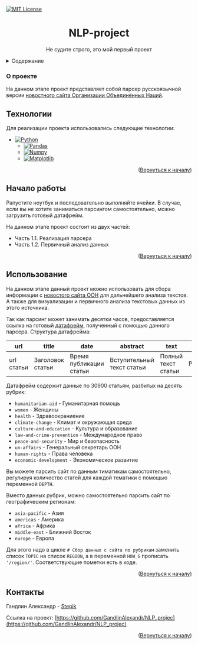 <a name="readme-top"></a>

[![MIT License][license-shield]][license-url]

  <h1 align="center">NLP-project</h1>

  <p align="center">
    Не судите строго, это мой первый проект
  </p>


<details>
  <summary>Содержание</summary>
  <ol>
    <li>
      <a href="#о-проекте">О проекте</a>
      <ul>
        <li><a href="#технологии">Технологии</a></li>
      </ul>
    </li>
    <li>
      <a href="#начало-работы">Начало работы</a>
    </li>
    <li><a href="#использование">Использование</a></li>
    <li><a href="#контакты">Контакты</a></li>
  </ol>
</details>



### О проекте

На данном этапе проект представляет собой парсер русскоязычной версии [новостного сайта Организации Объединённых Наций](https://news.un.org/ru).

## Технологии

Для реализации проекта использовались следующие технологии:

* [![Python][Python.org]][Python-url]
  * [![Pandas][Рandas.pydata.org]][Pandas-url]
  * [![Numpy][Numpy.org]][Numpy-url]
  * [![Matplotlib][Matplotlib.org]][Matplotlib-url]

<p align="right">(<a href="#readme-top">Вернуться к началу</a>)</p>


## Начало работы

Pапустите ноутбук и последовательно выполняйте ячейки. В случае, если вы не хотите заниматься парсингом самостоятельно, можно загрузить готовый датафрейм.

На данном этапе проект состоит из двух частей:
* Часть 1.1. Реализация парсера
* Часть 1.2. Первичный анализ данных

<p align="right">(<a href="#readme-top">Вернуться к началу</a>)</p>

## Использование

На данном этапе данный проект можно использовать для сбора информации с [новостого сайта ООН](https://news.un.org/ru) для дальнейшего анализа текстов. А также для визуализации и первичного анализа текстовых данных из этого источника.

Так как парсинг может занимать десятки часов, предоставляется ссылка на готовый [датафрейм](https://drive.google.com/file/d/13KoLBhEIwzeubdTehwK9ct25vvithZQf/view?usp=share_link), полученный с помощью данного парсера. Структура датафрейма:

| url | title | date | abstract | text | tag |
|----------|----------|----------|-|-|-|
| url статьи   | Заголовок статьи   | Время публикации статьи   | Вступительный текст статьи | Полный текст статьи | Рубрика| 

Датафрейм содержит данные по 30900 статьям, разбитых на десять рубрик:
* `humanitarian-aid` - Гуманитарная помощь
* `women` - Женщины
* `health` - Здравоохраниение
* `climate-change` - Климат и окружающая среда
* `culture-and-education` - Культура и образование
* `law-and-crime-prevention` - Международное право
* `peace-and-security` - Мир и безопасность
* `un-affairs` - Генеральный секретарь ООН
* `human-rights` - Права человека
* `economic-development` - Экономическое развитие

Вы можете парсить сайт по данным тиматикам самостоятельно, регулируя количество статей для каждой тематики с помощью переменной `DEPTH`.

Вместо данных рубрик, можно самостоятельно парсить сайт по географическим регионам:
* `asia-pacific` - Азия
* `americas` - Америка
* `africa` - Африка
* `middle-east` - Ближний Восток
* `europe` - Европа


Для этого надо в цикле `# Сбор данных с сайта по рубрикам` заменить список `TOPIC` на список `REGION`, а в переменной `HOW_G` прописать `'/region/'`. Соответствующие пометки есть в коде.

<p align="right">(<a href="#readme-top">Вернуться к началу</a>)</p>

## Контакты

Гандлин Александр - [Stepik](https://stepik.org/users/79694206/profile)

Ссылка на проект: [https://github.com/GandlinAlexandr/NLP_projec](https://github.com/GandlinAlexandr/NLP_projec)

<p align="right">(<a href="#readme-top">Вернуться к началу</a>)</p>


[license-shield]: https://img.shields.io/github/license/othneildrew/Best-README-Template.svg?style=for-the-badge
[license-url]: https://github.com/othneildrew/Best-README-Template/blob/master/LICENSE.txt

[Python-url]: https://python.org/
[Python.org]: https://img.shields.io/badge/Python-FFD43B?style=for-the-badge&logo=python&logoColor=blue

[Pandas-url]: https://pandas.pydata.org/
[Рandas.pydata.org]: https://img.shields.io/badge/Pandas-2C2D72?style=for-the-badge&logo=pandas&logoColor=white

[Numpy-url]: https://numpy.org/
[Numpy.org]: https://img.shields.io/badge/Numpy-777BB4?style=for-the-badge&logo=numpy&logoColor=white

[Matplotlib-url]: https://matplotlib.org/
[Matplotlib.org]: https://img.shields.io/badge/Matplotlib-%23ffffff.svg?style=for-the-badge&logo=Matplotlib&logoColor=black
